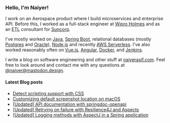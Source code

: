 ### Hello, I'm Naiyer!

I work on an Aerospace product where I build microservices and enterprise API. Before this, I worked as a full-stack engineer at [Wipro Holmes](https://www.wipro.com/holmes/) and as an <abbr title="Extract Transform Load">ETL</abbr> consultant for [Suncorp](https://www.suncorp.com.au/).

I've mostly worked on [Java](https://openjdk.java.net/), [Spring Boot](https://spring.io/projects/spring-boot), relational databases (mostly [Postgres](https://www.postgresql.org/) and [Oracle](https://www.oracle.com/database/)), [Node.js](https://nodejs.org/en/) and recently [AWS Serverless](https://aws.amazon.com/serverless/). I've also worked reasonably often on [Vue.js](https://vuejs.org/), [Angular](https://angular.io/), [Docker](https://www.docker.com/), and [Jenkins](https://www.jenkins.io/).

I write a blog on software engineering and other stuff at [naiyerasif.com](https://www.naiyerasif.com). Feel free to look around and contact me with any questions at [@naiyer@mastodon.design](https://mastodon.design/@naiyer).

#### Latest Blog posts

<!-- BLOG-POST-LIST:START -->
- [Detect scripting support with CSS](https://www.naiyerasif.com/post/2023/12/17/detect-scripting-support-with-css/)
- [Customizing default screenshot location on macOS](https://www.naiyerasif.com/post/2023/11/25/customizing-default-screenshot-location-on-macos/)
- [[Updated] API documentation with springdoc-openapi](https://www.naiyerasif.com/post/2020/06/27/api-documentation-with-springdoc-openapi/)
- [[Updated] Retrying on failure with Resilience4J and Aspects](https://www.naiyerasif.com/post/2020/09/26/retrying-on-failure-with-resilience4j-and-aspects/)
- [[Updated] Logging methods with AspectJ in a Spring application](https://www.naiyerasif.com/post/2020/09/13/logging-methods-with-aspectj-in-a-spring-application/)
<!-- BLOG-POST-LIST:END -->

